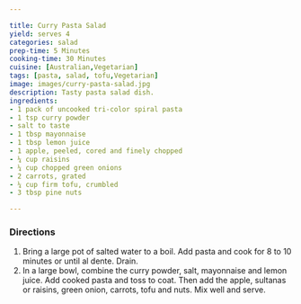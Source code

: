 ```yaml
---

title: Curry Pasta Salad
yield: serves 4
categories: salad
prep-time: 5 Minutes
cooking-time: 30 Minutes
cuisine: [Australian,Vegetarian]
tags: [pasta, salad, tofu,Vegetarian]
image: images/curry-pasta-salad.jpg
description: Tasty pasta salad dish.
ingredients:
- 1 pack of uncooked tri-color spiral pasta
- 1 tsp curry powder
- salt to taste
- 1 tbsp mayonnaise
- 1 tbsp lemon juice
- 1 apple, peeled, cored and finely chopped
- ¼ cup raisins
- ¼ cup chopped green onions
- 2 carrots, grated
- ¼ cup firm tofu, crumbled
- 3 tbsp pine nuts

---
```


### Directions

1. Bring a large pot of salted water to a boil. Add pasta and cook for 8 to 10 minutes or until al dente. Drain.
2. In a large bowl, combine the curry powder, salt, mayonnaise and lemon juice. Add cooked pasta and toss to coat. Then add the apple, sultanas or raisins, green onion, carrots, tofu and nuts. Mix well and serve.
